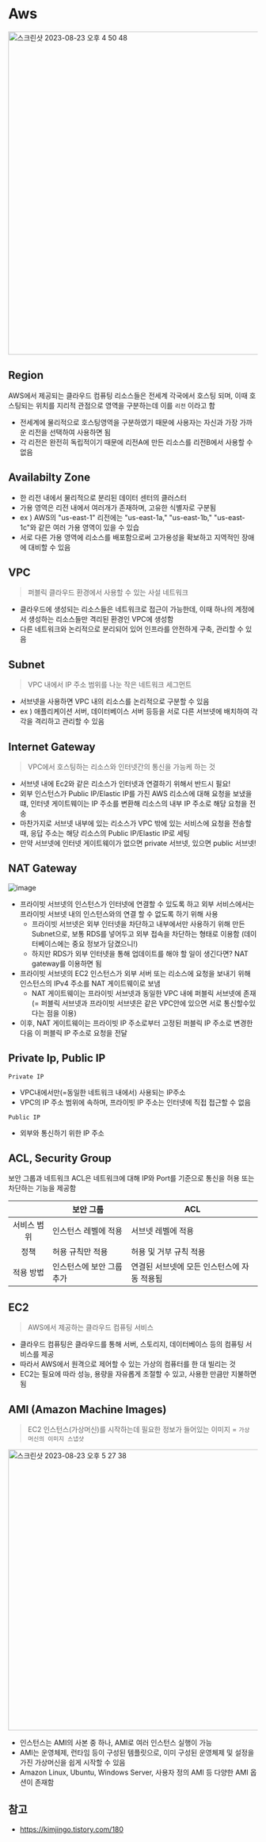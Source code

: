 # Aws

<img width="652" alt="스크린샷 2023-08-23 오후 4 50 48" src="https://github.com/yaezzin/TIL/assets/97823928/96ff4e92-5c52-457c-b177-f3087029402b">

## Region

AWS에서 제공되는 클라우드 컴퓨팅 리소스들은 전세계 각국에서 호스팅 되며, 이때 호스팅되는 위치를 지리적 관점으로 영역을 구분하는데 이를 ```리전```
이라고 함
* 전세계에 물리적으로 호스팅영역을 구분하였기 때문에 사용자는 자신과 가장 가까운 리전을 선택하여 사용하면 됨
* 각 리전은 완전히 독립적이기 때문에 리전A에 만든 리소스를 리전B에서 사용할 수 없음

## Availabilty Zone

* 한 리전 내에서 물리적으로 분리된 데이터 센터의 클러스터
* 가용 영역은 리전 내에서 여러개가 존재하며, 고유한 식별자로 구분됨
* ex ) AWS의 "us-east-1" 리전에는 "us-east-1a," "us-east-1b," "us-east-1c"와 같은 여러 가용 영역이 있을 수 있습
* 서로 다른 가용 영역에 리소스를 배포함으로써 고가용성을 확보하고 지역적인 장애에 대비할 수 있음

## VPC

> 퍼블릭 클라우드 환경에서 사용할 수 있는 사설 네트워크
* 클라우드에 생성되는 리소스들은 네트워크로 접근이 가능한데, 이때 하나의 계정에서 생성하는 리소스들만 격리된 환경인 VPC에 생성함
* 다른 네트워크와 논리적으로 분리되어 있어 인프라를 안전하게 구축, 관리할 수 있음
  
## Subnet

> VPC 내에서 IP 주소 범위를 나눈 작은 네트워크 세그먼트
* 서브넷을 사용하면 VPC 내의 리소스를 논리적으로 구분할 수 있음
* ex ) 애플리케이션 서버, 데이터베이스 서버 등등을 서로 다른 서브넷에 배치하여 각각을 격리하고 관리할 수 있음

## Internet Gateway

> VPC에서 호스팅하는 리소스와 인터넷간의 통신을 가능케 하는 것

* 서브넷 내에 Ec2와 같은 리소스가 인터넷과 연결하기 위해서 반드시 필요!
* 외부 인스턴스가 Public IP/Elastic IP를 가진 AWS 리소스에 대해 요청을 보냈을 떄, 인터넷 게이트웨이는 IP 주소를 변환해 리소스의 내부 IP 주소로 해당 요청을 전송
* 마찬가지로 서브넷 내부에 있는 리소스가 VPC 밖에 있는 서비스에 요청을 전송할 때, 응답 주소는 해당 리소스의 Public IP/Elastic IP로 세팅
* 만약 서브넷에 인터넷 게이트웨이가 없으면 private 서브넷, 있으면 public 서브넷!

## NAT Gateway

![image](https://github.com/yaezzin/TIL/assets/97823928/43115896-b11e-4a3e-930f-8ff9b9d7bcd8)

* 프라이빗 서브넷의 인스턴스가 인터넷에 연결할 수 있도록 하고 외부 서비스에서는 프라이빗 서브넷 내의 인스턴스와의 연결 할 수 없도록 하기 위해 사용
  * 프라이빗 서브넷은 외부 인터넷을 차단하고 내부에서만 사용하기 위해 만든 Subnet으로, 보통 RDS를 넣어두고 외부 접속을 차단하는 형태로 이용함 (데이터베이스에는 중요 정보가 담겼으니!)
  * 하지만 RDS가 외부 인터넷을 통해 업데이트를 해야 할 일이 생긴다면? NAT gateway를 이용하면 됨
* 프라이빗 서브넷의 EC2 인스턴스가 외부 서버 또는 리소스에 요청을 보내기 위해 인스턴스의 IPv4 주소를 NAT 게이트웨이로 보냄
  * NAT 게이트웨이는 프라이빗 서브넷과 동일한 VPC 내에 퍼블릭 서브넷에 존재 (= 퍼블릭 서브넷과 프라이빗 서브넷은 같은 VPC안에 있으면 서로 통신할수있다는 점을 이용)
* 이후, NAT 게이트웨이는 프라이빗 IP 주소로부터 고정된 퍼블릭 IP 주소로 변경한 다음 이 퍼블릭 IP 주소로 요청을 전달 

## Private Ip, Public IP

```Private IP```
* VPC내에서만(=동일한 네트워크 내에서) 사용되는 IP주소
* VPC의 IP 주소 범위에 속하며, 프라이빗 IP 주소는 인터넷에 직접 접근할 수 없음

```Public IP```
* 외부와 통신하기 위한 IP 주소

## ACL, Security Group

보안 그룹과 네트워크 ACL은 네트워크에 대해 IP와 Port를 기준으로 통신을 허용 또는 차단하는 기능을 제공함

||보안 그룹|ACL|
|:----:|----|------|
|서비스 범위|인스턴스 레벨에 적용|서브넷 레벨에 적용|
|정책|허용 규칙만 적용|허용 및 거부 규칙 적용|
|적용 방법| 인스턴스에 보안 그룹 추가|연결된 서브넷에 모든 인스턴스에 자동 적용됨|

## EC2

> AWS에서 제공하는 클라우드 컴퓨팅 서비스
* 클라우드 컴퓨팅은 클라우드를 통해 서버, 스토리지, 데이터베이스 등의 컴퓨팅 서비스를 제공
* 따라서 AWS에서 원격으로 제어할 수 있는 가상의 컴퓨터를 한 대 빌리는 것
* EC2는 필요에 따라 성능, 용량을 자유롭게 조절할 수 있고, 사용한 만큼만 지불하면 됨

## AMI (Amazon Machine Images)

> EC2 인스턴스(가상머신)를 시작하는데 필요한 정보가 들어있는 이미지 = ```가상 머신의 이미지 스냅샷```

<img width="567" alt="스크린샷 2023-08-23 오후 5 27 38" src="https://github.com/yaezzin/TIL/assets/97823928/ab175234-5256-4764-bdae-9b99313a115a">

* 인스턴스는 AMI의 사본 중 하나, AMI로 여러 인스턴스 실행이 가능
* AMI는 운영체제, 런타임 등이 구성된 템플릿으로, 이미 구성된 운영체제 및 설정을 가진 가상머신을 쉽게 시작할 수 있음
* Amazon Linux, Ubuntu, Windows Server, 사용자 정의 AMI 등 다양한 AMI 옵션이 존재함

## 참고

* https://kimjingo.tistory.com/180
